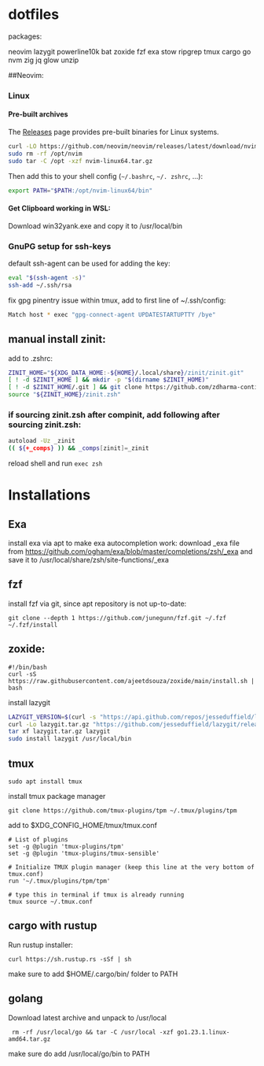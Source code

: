 # dotfiles

packages:

neovim
lazygit
powerline10k
bat
zoxide
fzf
exa
stow
ripgrep
tmux
cargo
go
nvm
zig
jq
glow
unzip


##Neovim:
### Linux

#### Pre-built archives

The [Releases](https://github.com/neovim/neovim/releases) page provides pre-built binaries for Linux systems.
```sh
curl -LO https://github.com/neovim/neovim/releases/latest/download/nvim-linux64.tar.gz
sudo rm -rf /opt/nvim 
sudo tar -C /opt -xzf nvim-linux64.tar.gz
```
Then add this to your shell config (`~/.bashrc`, `~/. zshrc`, ...):
```sh
export PATH="$PATH:/opt/nvim-linux64/bin"
```

#### Get Clipboard working in WSL:
Download win32yank.exe and copy it to /usr/local/bin

### GnuPG setup for ssh-keys
default ssh-agent can be used for adding the key:
```bash
eval "$(ssh-agent -s)"
ssh-add ~/.ssh/rsa
```
fix gpg pinentry issue within tmux, add to first line of ~/.ssh/config:
```bash
Match host * exec "gpg-connect-agent UPDATESTARTUPTTY /bye"
```

## manual install zinit:
add to .zshrc:
```bash
ZINIT_HOME="${XDG_DATA_HOME:-${HOME}/.local/share}/zinit/zinit.git"
[ ! -d $ZINIT_HOME ] && mkdir -p "$(dirname $ZINIT_HOME)"
[ ! -d $ZINIT_HOME/.git ] && git clone https://github.com/zdharma-continuum/zinit.git "$ZINIT_HOME"
source "${ZINIT_HOME}/zinit.zsh"
```

### if sourcing zinit.zsh after compinit, add following after sourcing zinit.zsh:
```bash
autoload -Uz _zinit
(( ${+_comps} )) && _comps[zinit]=_zinit
```
reload shell and run ```exec zsh```

# Installations

## Exa

install exa via apt
to make exa autocompletion work:
download _exa file from https://github.com/ogham/exa/blob/master/completions/zsh/_exa
and save it to /usr/local/share/zsh/site-functions/_exa

## fzf
install fzf via git, since apt repository is not up-to-date:
```
git clone --depth 1 https://github.com/junegunn/fzf.git ~/.fzf
~/.fzf/install
```

## zoxide:
```
#!/bin/bash
curl -sS https://raw.githubusercontent.com/ajeetdsouza/zoxide/main/install.sh | bash
```
install lazygit
```bash
LAZYGIT_VERSION=$(curl -s "https://api.github.com/repos/jesseduffield/lazygit/releases/latest" | grep -Po '"tag_name": "v\K[^"]*')
curl -Lo lazygit.tar.gz "https://github.com/jesseduffield/lazygit/releases/latest/download/lazygit_${LAZYGIT_VERSION}_Linux_x86_64.tar.gz"
tar xf lazygit.tar.gz lazygit
sudo install lazygit /usr/local/bin
```

## tmux

```
sudo apt install tmux
```

install tmux package manager
```
git clone https://github.com/tmux-plugins/tpm ~/.tmux/plugins/tpm
```

add to $XDG_CONFIG_HOME/tmux/tmux.conf 
```
# List of plugins
set -g @plugin 'tmux-plugins/tpm'
set -g @plugin 'tmux-plugins/tmux-sensible'

# Initialize TMUX plugin manager (keep this line at the very bottom of tmux.conf)
run '~/.tmux/plugins/tpm/tpm'   

# type this in terminal if tmux is already running
tmux source ~/.tmux.conf
```

## cargo with rustup
Run rustup installer:
```
curl https://sh.rustup.rs -sSf | sh
```
make sure to add $HOME/.cargo/bin/ folder to PATH


## golang
Download latest archive and unpack to /usr/local
```
 rm -rf /usr/local/go && tar -C /usr/local -xzf go1.23.1.linux-amd64.tar.gz
```
make sure do add /usr/local/go/bin to PATH


